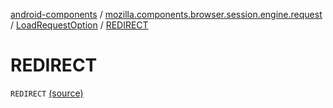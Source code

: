 [android-components](../../index.md) / [mozilla.components.browser.session.engine.request](../index.md) / [LoadRequestOption](index.md) / [REDIRECT](./-r-e-d-i-r-e-c-t.md)

# REDIRECT

`REDIRECT` [(source)](https://github.com/mozilla-mobile/android-components/blob/master/components/browser/session/src/main/java/mozilla/components/browser/session/engine/request/LoadRequestMetadata.kt#L36)